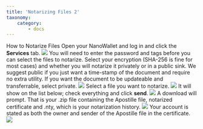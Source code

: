 ```yaml
---
title: 'Notarizing Files 2'
taxonomy:
    category:
        - docs
---
```


How to Notarize Files
Open your NanoWallet and log in and click the **Services** tab.
![](https://lh3.googleusercontent.com/5fIBDlWW-bOKTx_BdsA0WT3_S4I00kEEXk1RtmLVvj08ZR0FZUaExpkuo6pDtD3uD9HymQgTbSr9jPfYWjLC-nUrOx1Vg7vzhqUv7wpymji0JsP_yzYdBkV1j6NGpTsWTZqQpTsk_H07vWQlgDa4VyFKXL80lMFmMD2S3CGaoIxt_xl8cEfPD6ffJ24-_sC8DBTHexXXwwPXF6zhp-E7sJCCwyZS2gEcAQMmwl5xSKJosBWuEA9PgswOPGesIDv7u5pcVQXp63-8L6uXtgHZvXodPAv_vFdLSQwRMecT-fyORKTpdEepocJL1TWVdCY2EZ7Donu4HwvlqeOARdR6_YFm79hM2vxzrflkHVMaihNktQip-tuJqqA7vjVdV6cwh5aEj8550PLmVA-OzEeQ1C6Ii2Kn6WjDN3VOxxn6Ghn35_h2uLAho130wmU5wb5PXFxATEdqSx2UHAzDbbm42E_8Bcl78dUvO0wIDZTPVqm2ShN8tkWFRfeQ-KmvuewWkzYXJQV8iaJkpJgH_D58tWx3pJ7mm9h-gdwgXHTOJA2XEwOsh8eju5XQHuZWFrBXlor7FjF5I4hlej133S81seiXoK0qai_tqmrlz0a_yFzAGX5VoNVNr_keQUYZbB4V0P37ec59Ro7VfmIwytmilGws5DaFMFZDMl_7Qxh0PQ=w1236-h651-no)
You will need to enter the password and tags before you can select the files to notarize. Select your encryption (SHA-256 is fine for most cases) and whether you will notarize it privately or in a public sink. We suggest public if you just want a time-stamp of the document and require no extra utility. If you want the document to be updateable and transferrable, select private.
![](https://lh3.googleusercontent.com/MztlbcrMATp0upNZ2zPbCXegZs9BUvdqzaZcdObOWEyM5MqK1PCQlXlS2hEGO8V7-X6TlKnPfKJIVXsNVMlxE2B_Ajp7--SBvmV4p8_43xQ_vjzVXAZ-HYT6FJXZzif_O6q3bgpFtxZzUMc1HWFgEqOW2Ab_dMPZYvAcsSssfn6b3lKdbA0D0_9ZpAxZC2XsIpThuL_d1YOlbrQzgpqLYoVv3qhIxNn6q5dm1PvwX4RLljJUvIG_dr1z3BlIzTY4q_YoVRb7eXe9AmqETZ_RtWW02BrENtC2Q7Sum8CErBvCnTy7Q0fRYwT-nYnPLNn3LhQOf3M8lUShdbv0NRAS2ISpMSgf7b4TaKaiu152hCbNVDaJ2I7zXD_Kt3jJIKBW0CgKdse_ZWUBuqQH4d1jXPaqt2w3eqGdvz226xpHsAoFtIXffGaBIFw0CaXYjDZ2hicwMz70MC5U5iQBLJhWEa_EaB9exZNQVOV2kIV1fmcmt5FjXzQ6TWaDIVKeypvn315gHQEpTukXdaoU97Uyp3RqjrewIMD18xprvEsFKEvXrkyevd-i8ZmHrV-zgH8D8kv52ilqoScO91V9zaSruixIjKvg5S-Ylgkzp16yI-YcEawYEh6r6hIG5Vl21tV82sCFkXEwaPX34SaDR9CNiBTenOeebvFCMOaQjIEMRw=w1236-h651-no)
Select a file you want to notarize.
![](https://lh3.googleusercontent.com/ZSEiwzoAD9PaaYLsbBVA26z698yKqUGEYdK0A9NfmyCG4kVHKF8jIEKOPqEotENSgMxhDyjI6lEzTfxbiud2L3sXF-3IRfPL3Yq3Db0eUuPM1wsPV_xt_kdh_x4AplKrD2jScESjAQhHDvnkuZxslDfK9GqOsph6GX4caHgkbRKzKiy0QlD9AGhit3eUE9iOEDvFXOb9WnrEntB5YabdNgO63OLosjf8vtw4UgXWJFzBmLwGxBQCy2YpY27a61Fk_6M63VFa1h9Oi5cutEOJXw7cfzzInY4DyQsRuyxHen05kLmPmnP300sfr2AGHbq-mgWOE91rGxBRpFXjKqaH6DCRZijTtnx-iIeperrpe4DO1vQPqjH4bycJp9HSDRCH_8Wory8Fl8gpqX3GHqCHy9xaxhO2l3ZAiuvigVkfnCQIKsUkZ1Oq10hzT7QkUdj1pdAa7QoN1lkzadoqgKRODD_duBCVwi8SLrqPhT9Zy0uuIkV-jI0eToLKST1RKS5ao5-0obGBaqSQhMdsFjjL5tkAjWeg4TzLcYfyZN63f6ER7c39JJUgTQT4yqliiZSq4SwrZuJzF4V057jLZq_PNQ8Od9wuqgLAhtxy0tUiCvZaXlZX9dJbdxpuGcFUh0oRsouZ24WptfseXD2fwLsaSaIdZzrBfCgRmumE849u8g=w1236-h651-no)
It will show on the list below; check everything and click **send**.
![](https://lh3.googleusercontent.com/Twx9DW3XID7b55DZ-bFxF7ZB7K9hgmRljtg2cywrRgCWxFmI_xEyxiMpov6w1XyWWRRK5eCnnORY3BNe2tEtAODNBaaIJojNQRqKBnBiONzlVGqKeGJ0GUjvxka7XPzNK9OQFsL9uoO1peQJJ5xl7ArQWiIb16aJv_6w9yCUdXib2xGTRc3nOvmQsgcF7hgKJt2xs2QCEa7niBdmoPIVccYzE6zjb6eQTuTXdULWO_WkODUDNPXvnn9vw6HbMICWWmfl-JmJnflGJTJTo1kingo92wG0zDGZpd8PEPfoIgp8YXr7nkk53UmURnIHk4n0zRhyOQ2OvAcQPYHPPzS0byMIvry3sW1y1n_6dVYRMIWdwMY13hYV-ZgKzvlV9HGGFxRDqoqXRqr3obCsVVYR0vtYfUrkPqD7SLO65LO3mWP-RHqZlRrZhvmEH4dUJi-umJJGpT5kKLEZXeC0VYUGNpCZOIeoALKDJRskdNjx62iWrtXZdgUHr3CqeByQngQjFEqzf82teH49VBtg9Ui8z1D0nkG0ax0mdJZIsXJZ9tjRvl-aqaxrKPUNWjgIuh0GujJwboNFRDA4oj5nffUsMMAa8bNZuwH2RkQjd5RpGzQE-NPfoecNmkxQU3l6202NImS825AEhbHe5aZBNin4C1qQxfi-YwVl8IO3kv33bQ=w1236-h651-no)
A download will prompt. That is your .zip file containing the Apostille file, notarized certificate and .nty, which is your notarization history.
![](https://lh3.googleusercontent.com/r3Jm-y6dZ0bCT-WGUKAGySLLonnETlpCv6qoSAQcFHMbF3-bhKBCG358RpYspI00J1zMkIc3gGw1Cw3xAhuOD-FJEScMGZAby50SzcarmuPvWJolsBSr1jJ6ZyQmSfZgn6nXLnx0fSNh7kFfY2dDPbP1Nf6CTEwvudM2G08dL8ChkC6ed0v5aKacZ3KaqKmG4cPhIzV84_Jaui6eCWxvtmAsbO-RHnrleJkxVwxlYd6OY0TeiELxE3gVanI3r3lJalOFUympBdizJCgFioLcevCk-wE8cQYkl6EJaYSLJwoLQG5I6CavH1KWgurW0ym2vowW1dPSnI1Z3Hw-zXcZZHWSzza3tkMwZF8VmeCk8K2oG4lMtgW4jgu_aK3AlM0WGkO-Zyq7uupQhDlXHje0HIs5IllmVAZMP2PiBNiTy6n5bp4EAQSjpxMJk0GOmtUsClcVimDkrVRx3Rdo3pvQbmfBJiLA_0bDrIpOif3EENaaiCNe86yyi89VuWiONVosl1tUFRZ5lqCWkHoRHf97pjcgWJt9ZTpasLWAydB4iTwH6DDqRwfu5Blqj0f4mkW5CwSuOdlk2rrx4t-XjU1-bLYYWERVmr6N7E67FH_0SCNjcSKDXdCjgbVL9RqaNfDOWchtQY2y9ipnaCDVeILOeaJYUzjf_DOz16SKgoSxRQ=w1236-h651-no)
Your account is stated as both the owner and sender of the Apostille file in the certificate.
![](https://lh3.googleusercontent.com/qtw5sphk-tJHeJp8wB3__4_6B1lnFs4R3xNR3Cb3vHK68Po7hZPlJBFlXMZVITBMvPoYmRhRutNuR7r8npcZGJLzHNXhm5xQeozPIokTVyLLmk2EO6PRKkrCTK9PRDmRRMaTXtpQeCxqLLAxogqwVDtcWRkFOBsLZcR2RmBYhduLEg8EQcPfqx2E9V3U2_ziu1LvmCuL4NcbqYcyDvR4d-OZsSJiM2tIo4hvKPrCB78PhIsr9Lk5LL3Dyq649_STn-JNoqxrWGqsidPkMbtxRlKiqsnxLNj1mDVZGIFnPF-ypG5DgsxlGgzkuRnCqptyAZX997iGedXJcCCoHH3jEdcj4L_s1VO_mbRtDgKxBtzS_mQTyFhHXWaU9qVfWig0gpKNzHGe68qztmRwGKhM0SX4uBvAcm_5SaXAtHhAJlL4igssIuFGBzicwyK7xb1jGo8bszcoV5_Ff_jnD1Wogm1wum8jX1TjXfpNPe9HFdpwBNWi4tkowXiOEFjj5f3MJhN59gNde94atByn9L8UPVsHNEvTxbYFb48zh3RQmS2wjrY3y0EgXp29iq2nB6Xz43eAgw04HAO5YlDnKs_SwurIwrfrJDp4FasFHS8RpF2KsarIWUsHMSL930LPwFpAtSYfyoEZs0Y6PXvI04IPYvcS5b7Mg8iTNet0QKZfdA=w1236-h651-no)